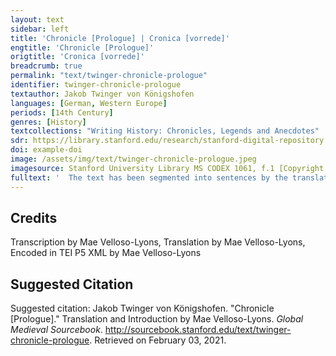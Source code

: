 ```yaml
---
layout: text
sidebar: left
title: 'Chronicle [Prologue] | Cronica [vorrede]'
engtitle: 'Chronicle [Prologue]'
origtitle: 'Cronica [vorrede]'
breadcrumb: true
permalink: "text/twinger-chronicle-prologue"
identifier: twinger-chronicle-prologue
textauthor: Jakob Twinger von Königshofen
languages: [German, Western Europe]
periods: [14th Century]
genres: [History]
textcollections: "Writing History: Chronicles, Legends and Anecdotes"
sdr: https://library.stanford.edu/research/stanford-digital-repository 
doi: example-doi 
image: /assets/img/text/twinger-chronicle-prologue.jpeg
imagesource: Stanford University Library MS CODEX 1061, f.1 [Copyright Stanford University]'
fulltext: '  The text has been segmented into sentences by the translator. hie vohet an die vorrede In diser Cronica Here begins the prologue to this chronicle Man vindet in latine vil cronicken geschriben dz sint bücher von der zit die do sagent von keisern Bebsten un[d] von künigen un[d] ouch von anderen h[e]ren wie ir leben ist gesin und vo[n] etliche[n] geschihte[n] und manhafftigen dingen die vo[n] in oder bÿ iren zite[n] geschehen sint One finds many chronicles written in Latin. They are books about time, which tell of emperors, popes, kings and of other lords too: how their lives were, and some events, and brave things that they did or which happened in their lifetimes. Aber zů t[e]utsche vindet ma[n] sölicher bücher gar wenig wie doch etliche klůge leyen gern lesen von söliche[n] dingen als gelert pfaffen But in German one finds very few such books, although some clever laypeople like to read about such things, just as educated priests do. Ouch hant die l[e]ute me lustes zů lesende von n[e]ueren dingen den[n] von alten un[d] ist doch von den striten Risen und vo[n] den anderen manhafftigen dingen die by n[e]ueren ziten sint geschehen aller min[n]est geschr[iben] Also, people have more desire to read about more recent things than about ancient things and yet hardly anything has been written about the conflicts and voyages and other valiant things which have happened in recent times. Darumb wil ich Jacob vo[n] künigßhofen ein priester zů Straßburg zů t[e]utsche schriben uß der cronicken die Martin[us] und Vincentius gemaht hand und uß andern büchern etliche ding die mich aller fürnemost un[d] lüstelich zů lesende duncke[n] und sunderlich von etlichen namhafftigen dingen die zů Straßb[ur]g od[er] zů Elsäß und in den landen nahe da by sint beschehen un[d] wil ouch zů yedem dinge setzen die zal der Jare von gottes gebürte dz ma[n] wissen und gerechen möge wie lang es sï dz es geschah od[er] aber bÿ welhes keysers oder küniges ziten geschehen sï dan[n] es spricht meister hugo vo[n] florencie dz ein geschehen ding von dem man nutz This is a scribal error: the text should read "nit". gesagen kan in welhem Jor oder by welhes küniges ziten es geschehen sï dz sol man sagen für ein sag mer un[d] nit für ein ware mere Therefore I, Jacob von Königshofen, a priest in Strasbourg, shall put into German - drawing from the chronicles by Martinus and Vincentius as well as from other books - some things which seem to me of greatest importance and delightful to read; I shall especially write about some noteworthy things which have happened in Strasbourg or in Alsace and in the surrounding lands and I shall affix to each thing the number of years from God’s birth i.e. the birth of Christ so that one may know and calculate how long ago it happened, or else in the times of which emperor or king it took place. For Master Hugo of Florence says that if something has happened but one cannot say in which year, or in the lifetime of which king, then one must treat it as an invented story and not as a true account. Ouch han ich zů den dingen die vor gottes gebürt geschehen sint gesetzt so vil jare als es was vor gottes geburt oder aber so vil jare als von Adam wz unz vff die zit als dz selbe ding geschah dz man ouch ein yegliches dinge un[d] materie die in disem bůch geschr[iben] stat dester baß gesůchen un[d] gefinden ku[e]nde Wo se stande dar umb hab ich dz bůch in sechs Capitel dz ist in sehs teil geteilt und wil hie mit kurtzen worte[n] vor begriffen von wz materie yeglich Capitel seit For things which happened before God’s birth i.e. the birth of Christ , I have also given the number of years before God’s birth i.e. the birth of Christ , or else the number of years since Adam, that the thing happened. In order that one may better search and find the location of any thing or any matter that is written about in this book, I have divided it into six chapters, that is, into six parts, and here I shall briefly touch on the matter discussed in each chapter. Und stot by yede[m] Capitel ein zal geschriben mit roter dinte die bezeich[n]et an welhem blatte an disem bůche dz selbe Capitel an vahet And next to each chapter is a number in red ink which indicates the page in the book where that chapter begins. The copyist did not retain this feature of the original: no page numbers are given. dz erste capitel seit wie got die welt an vieng un[d] hymel und erde un[d] alle creatur beschuff von Adam un[d] von andern altvettern wie die Juden gefangen ware[n]t in Egipten lant die Moyses erledigte The first chapter tells how God began the world and made heaven and earth and all the creatures; of Adam and of other ancient ancestors; how the Jews were captured in Egypt and were freed by Moses; Item vo[n] david un[d] von anderen künigen der Juden und der heyden untz an Julium den ersten keiser zů Rome also of David and of other kings of the Jews and of the pagans up to Julius, the first emperor in Rome. under disen dingen wurt ouch geseit von der sint fluße vo[n] Troye un[d] [v]on dem grossen Allexander un[d] von den andern dingen die zů den ziten gewesen sint Among these things, it also discusses the Flood, Troy, Alexander the Great, and other things that happened during those times. Dz ander Capitel seit von den keisern und Römschen künigen die do sint gewesen von gottes geburt unz man zalt tusent dr[e]ihundert un[d] n[e]unzig jar und seit ouch von iren geteten und leben und von anderen dingen die zů iren ziten geschehen sint un[d] vahet diß Capitel an der zal der bletter an The second chapter tells of the emperors and the Roman kings from God’s birth i.e. the birth of Christ until the year 1390 and also tells of their deeds and lives and of other things that happened during their times. This chapter begins on page number No page number given. . Das dritte capitel seit von allen den bebsten die sider gotz geburten gewesen sint und ouch von andern dingen * The third chapter tells of all the popes since the birth of God i.e. the birth of Christ and also of other things. * i.e. the birth of Christ The scribe skipped several lines of the text while copying, which were then added at the bottom of the page and linked with an asterisk. Item by einem yeglichem ding in dem sechsten capitel bet[e]utet die nach genden zahl do bÿ die jare von gottes gebürt die man do zů mal zalt do es geschah und die Rot zal do vor die bet[e]utet ein zal der bletter dis bůchß do die selbe materie gantz geschriben ist und dis Capitel hand hie ein ende For every thing that is reported in the sixth chapter, the number that follows indicates the number of years that one must count from God’s birth i.e. the birth of Christ until the time that it happened; the red number before it indicates a page number in this book where the same material is described in full The final chapter is an alphabetical list of the events described in the chronicle, to help the reader navigate the material. The original text gives a fuller description of how this index is intended to work, which is abbreviated in this manuscript. . And here this chapter ends. *Dz vierde capittel ist vo[n] alle[n] byshöfen zů strosb[ur]g un[d] etwz vo[n] ire[n] getete[n] * The fourth chapter is about all the bishops of Strasbourg and discusses some of their deeds. Dz fu[e]nfte seit vo[n] weme die stat strosb[ur]g un[d] dz la[n]t by de[m] rine sine[n] urspru[n]g het un[d] wie es zů cristen[n] gloube[n] bekert wart un[d] vo[n] strite[n] reyse[n] geschelle[n] un[d] anderu[n]gen un[d] and[er]n nenhaftige[n] dinge[n] die do geshohe[n] sint The fifth says who founded the city of Strasbourg and the land on the Rhine and how it was converted to the Christian faith, and tells of conflicts, voyages, disputes, changes and other noteworthy things that happened there. '
---
```

## Credits
Transcription by Mae Velloso-Lyons, 
Translation by Mae Velloso-Lyons, 
Encoded in TEI P5 XML by Mae Velloso-Lyons
## Suggested Citation
<p>Suggested citation: Jakob Twinger von Königshofen.  "Chronicle [Prologue]." Translation and Introduction by Mae Velloso-Lyons. <em>Global Medieval Sourcebook</em>. <a href="http://sourcebook.stanford.edu/text/twinger-chronicle-prologue">http://sourcebook.stanford.edu/text/twinger-chronicle-prologue</a>. Retrieved on February 03, 2021.</p>
